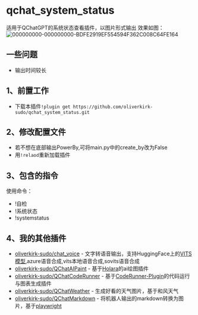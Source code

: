 # qchat_system_status
适用于QChatGPT的系统状态查看插件，以图片形式输出
效果如图：
![000000000-000000000-BDFE2919EF554594F362C008C64FE164](https://github.com/oliverkirk-sudo/qchat_system_status/assets/78022033/354be0f8-676b-42ca-aff5-c83dc15b22d3)

## 一些问题

- 输出时间较长

## 1、前置工作

- 下载本插件`!plugin get https://github.com/oliverkirk-sudo/qchat_system_status.git`

## 2、修改配置文件

- 若不想在底部输出PowerBy,可将main.py中的create_by改为False
- 用`!relaod`重新加载插件
## 3、包含的指令
使用命令：
- !自检
- !系统状态
- !systemstatus
## 4、我的其他插件
- [oliverkirk-sudo/chat_voice](https://github.com/oliverkirk-sudo/chat_voice) - 文字转语音输出，支持HuggingFace上的[VITS模型](https://huggingface.co/spaces/Plachta/VITS-Umamusume-voice-synthesizer),azure语音合成,vits本地语音合成,sovits语音合成
- [oliverkirk-sudo/QChatAIPaint](https://github.com/oliverkirk-sudo/QChatAIPaint) - 基于[Holara](https://holara.ai/)的ai绘图插件
- [oliverkirk-sudo/QChatCodeRunner](https://github.com/oliverkirk-sudo/QChatCodeRunner) - 基于[CodeRunner-Plugin](https://github.com/oliverkirk-sudo/CodeRunner-Plugin)的代码运行与图表生成插件
- [oliverkirk-sudo/QChatWeather](https://github.com/oliverkirk-sudo/QChatWeather) - 生成好看的天气图片，基于和风天气
- [oliverkirk-sudo/QChatMarkdown](https://github.com/oliverkirk-sudo/QChatMarkdown) - 将机器人输出的markdown转换为图片，基于[playwright](https://playwright.dev/python/docs/intro)
